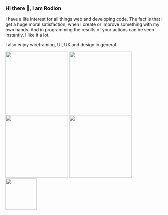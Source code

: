 ### Hi there 👋, I am Rodion

I have a life interest for all things web and developing code. The fact is that I get a huge moral satisfaction, when I create or improve something with my own hands. And in programming the results of your actions can be seen instantly. I like it a lot. 

I also enjoy wireframing, UI, UX and design in general.

<a href="#"><img src="https://i.gifer.com/SYT1.gif" height="200px"></a>
<a href="#"><img src="https://i.gifer.com/SYT1.gif" height="200px"></a>
<a href="#"><img src="https://i.gifer.com/SYT1.gif" height="200px"></a>
<a href="#"><img src="https://i.gifer.com/SYT1.gif" height="200px"></a>
<a href="#"><img src="https://media2.giphy.com/media/ly7mSDkrBY7GE/source.gif" height="100px"><a/>


<!--
**rodionsibov/rodionsibov** is a ✨ _special_ ✨ repository because its `README.md` (this file) appears on your GitHub profile.

Here are some ideas to get you started:

- 🔭 I’m currently working on ...
- 🌱 I’m currently learning ...
- 👯 I’m looking to collaborate on ...
- 🤔 I’m looking for help with ...
- 💬 Ask me about ...
- 📫 How to reach me: ...
- 😄 Pronouns: ...
- ⚡ Fun fact: ...
-->
